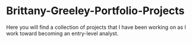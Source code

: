 # Brittany-Greeley-Portfolio-Projects

Here you will find a collection of projects that I have been working on as I work toward becoming an entry-level analyst. 
